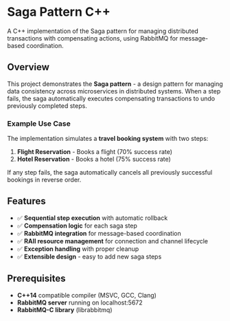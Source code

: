 # Saga Pattern C++

A C++ implementation of the Saga pattern for managing distributed transactions with compensating actions, using RabbitMQ for message-based coordination.

## Overview

This project demonstrates the **Saga pattern** - a design pattern for managing data consistency across microservices in distributed systems. When a step fails, the saga automatically executes compensating transactions to undo previously completed steps.

### Example Use Case

The implementation simulates a **travel booking system** with two steps:
1. **Flight Reservation** - Books a flight (70% success rate)
2. **Hotel Reservation** - Books a hotel (75% success rate)

If any step fails, the saga automatically cancels all previously successful bookings in reverse order.

## Features

- ✅ **Sequential step execution** with automatic rollback
- ✅ **Compensation logic** for each saga step
- ✅ **RabbitMQ integration** for message-based coordination
- ✅ **RAII resource management** for connection and channel lifecycle
- ✅ **Exception handling** with proper cleanup
- ✅ **Extensible design** - easy to add new saga steps

## Prerequisites

- **C++14** compatible compiler (MSVC, GCC, Clang)
- **RabbitMQ server** running on localhost:5672
- **RabbitMQ-C library** (librabbitmq)
